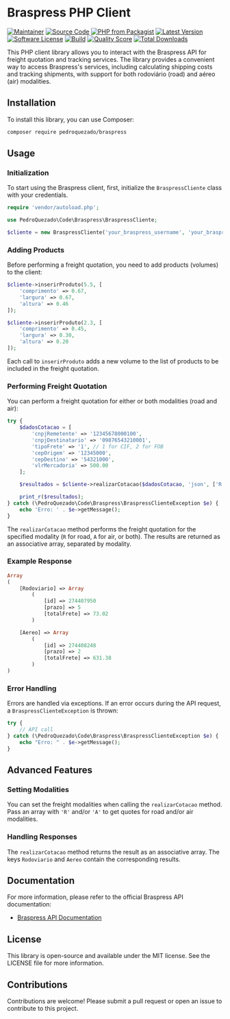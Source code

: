# Braspress PHP Client

[![Maintainer](http://img.shields.io/badge/maintainer-@pedroquezado-blue.svg?style=flat-square)](https://github.com/pedroquezado)
[![Source Code](http://img.shields.io/badge/source-pedroquezado/braspress-blue.svg?style=flat-square)](https://github.com/pedroquezado/braspress)
[![PHP from Packagist](https://img.shields.io/packagist/php-v/pedroquezado/braspress.svg?style=flat-square)](https://packagist.org/packages/pedroquezado/braspress)
[![Latest Version](https://img.shields.io/github/release/pedroquezado/braspress.svg?style=flat-square)](https://github.com/pedroquezado/braspress/releases)
[![Software License](https://img.shields.io/badge/license-MIT-brightgreen.svg?style=flat-square)](LICENSE)
[![Build](https://img.shields.io/scrutinizer/build/g/pedroquezado/braspress.svg?style=flat-square)](https://scrutinizer-ci.com/g/pedroquezado/braspress)
[![Quality Score](https://img.shields.io/scrutinizer/g/pedroquezado/braspress.svg?style=flat-square)](https://scrutinizer-ci.com/g/pedroquezado/braspress)
[![Total Downloads](https://img.shields.io/packagist/dt/pedroquezado/braspress.svg?style=flat-square)](https://packagist.org/packages/pedroquezado/braspress)

This PHP client library allows you to interact with the Braspress API for freight quotation and tracking services. The library provides a convenient way to access Braspress's services, including calculating shipping costs and tracking shipments, with support for both rodoviário (road) and aéreo (air) modalities.

## Installation

To install this library, you can use Composer:

```bash
composer require pedroquezado/braspress
```

## Usage

### Initialization

To start using the Braspress client, first, initialize the `BraspressCliente` class with your credentials.

```php
require 'vendor/autoload.php';

use PedroQuezado\Code\Braspress\BraspressCliente;

$cliente = new BraspressCliente('your_braspress_username', 'your_braspress_password');
```

### Adding Products

Before performing a freight quotation, you need to add products (volumes) to the client:

```php
$cliente->inserirProduto(5.5, [
    'comprimento' => 0.67,
    'largura' => 0.67,
    'altura' => 0.46
]);

$cliente->inserirProduto(2.3, [
    'comprimento' => 0.45,
    'largura' => 0.30,
    'altura' => 0.20
]);
```

Each call to `inserirProduto` adds a new volume to the list of products to be included in the freight quotation.

### Performing Freight Quotation

You can perform a freight quotation for either or both modalities (road and air):

```php
try {
    $dadosCotacao = [
        'cnpjRemetente' => '12345678000100',
        'cnpjDestinatario' => '09876543210001',
        'tipoFrete' => '1', // 1 for CIF, 2 for FOB
        'cepOrigem' => '12345000',
        'cepDestino' => '54321000',
        'vlrMercadoria' => 500.00
    ];

    $resultados = $cliente->realizarCotacao($dadosCotacao, 'json', ['R', 'A']);

    print_r($resultados);
} catch (\PedroQuezado\Code\Braspress\BraspressClienteException $e) {
    echo 'Erro: ' . $e->getMessage();
}
```

The `realizarCotacao` method performs the freight quotation for the specified modality (`R` for road, `A` for air, or both). The results are returned as an associative array, separated by modality.

### Example Response

```php
Array
(
    [Rodoviario] => Array
        (
            [id] => 274407950
            [prazo] => 5
            [totalFrete] => 73.02
        )

    [Aereo] => Array
        (
            [id] => 274408248
            [prazo] => 2
            [totalFrete] => 631.38
        )
)
```

### Error Handling

Errors are handled via exceptions. If an error occurs during the API request, a `BraspressClienteException` is thrown:

```php
try {
    // API call
} catch (\PedroQuezado\Code\Braspress\BraspressClienteException $e) {
    echo "Erro: " . $e->getMessage();
}
```

## Advanced Features

### Setting Modalities

You can set the freight modalities when calling the `realizarCotacao` method. Pass an array with `'R'` and/or `'A'` to get quotes for road and/or air modalities.

### Handling Responses

The `realizarCotacao` method returns the result as an associative array. The keys `Rodoviario` and `Aereo` contain the corresponding results.

## Documentation

For more information, please refer to the official Braspress API documentation:

- [Braspress API Documentation](https://api.braspress.com/home)

## License

This library is open-source and available under the MIT license. See the LICENSE file for more information.

## Contributions

Contributions are welcome! Please submit a pull request or open an issue to contribute to this project.
